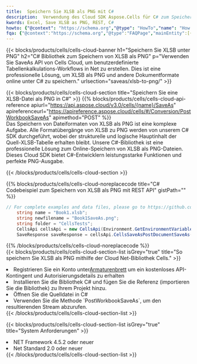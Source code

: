 ```yaml
---
title:  Speichern Sie XLSB als PNG mit C#
description:  Verwendung des Cloud SDK Aspose.Cells für C# zum Speichern der Datei im XLSB-Format als Datei im Format PNG.
kwords: Excel, Save XLSB as PNG, REST, C#
howto: {"@context": "https://schema.org","@type": "HowTo","name": "How to save XLSB as PNG using the Cells Cloud Net library.","description": "How to save XLSB as PNG using the Cells Cloud Net library.","image": {"@type": "ImageObject"},"url": "/net/saveas/xlsb-to-png/","step": [{ "@type": "HowToStep","name": "How to save XLSB as PNG using the Cells Cloud Net library. step 1", "image": {"@type": "ImageObject",},"url": "/net/saveas/xlsb-to-png/","text": "Register an account at <a href='https://dashboard.aspose.cloud/'>Dashboard</a> to get free API quota & authorization details",},{ "@type": "HowToStep","name": "How to save XLSB as PNG using the Cells Cloud Net library. step 1", "image": {"@type": "ImageObject",},"url": "/net/saveas/xlsb-to-png/","text": "Install C# library and add the reference (import the library) to your project.",},{ "@type": "HowToStep","name": "How to save XLSB as PNG using the Cells Cloud Net library. step 1", "image": {"@type": "ImageObject",},"url": "/net/saveas/xlsb-to-png/","text": "Open the source file in C#",},{ "@type": "HowToStep","name": "How to save XLSB as PNG using the Cells Cloud Net library. step 1", "image": {"@type": "ImageObject",},"url": "/net/saveas/xlsb-to-png/","text": "Use the `PostWorkbookSaveAs` method to retrieve the resulting stream.",}, ],"supply": {"@type": "HowToSupply","name": "document"},"tool": [{"@type": "HowToTool","name": "Visual Studio, Visual Studio Code, Rider"},{"@type": "HowToTool","name": "Aspose Cells"}],"totalTime": "PT6M"}
fqa: {"@context":"https://schema.org","@type":"FAQPage","mainEntity":[{"@type":"Question","name":"Why save file as other formats file in C# using REST API?","acceptedAnswer":{"@type":"Answer","text":"Documents are encoded in many ways, and some files may be incompatible with the software you use. To open and read such files, just save them as appropriate file formats.<br/><ol><li>Install .NET SDK and add the reference (import the library) to your project.</li><li>Open the source file in C# using REST API.</li><li>Call the PostWorkbookSaveAsRequest() method, passing an output filename with required extension.</li><li>Get the result of save as a separate file.</li></ol>"}},{"@type":"Question","name":"What file formats can I save as with your C# library?","acceptedAnswer":{"@type":"Answer","text":"We support a variety of file formats for conversion using .NET library, including XLSX, Excel, xls , PDF, CSV, HTML, Markdown, XML, PNG, JPG, TIFF, Json, TXT and many more."}},{"@type":"Question","name":"What is the maximum allowed file size for conversion using this .NET library?","acceptedAnswer":{"@type":"Answer","text":"There are no file size limits for format conversions using .NET library."}}]}
---
```

{{< blocks/products/cells/cells-cloud-banner h1="Speichern Sie XLSB unter PNG" h2="C# Bibliothek zum Speichern von XLSB als PNG" p="Verwenden Sie SaveAs API von Cells Cloud, um benutzerdefinierte Tabellenkalkulations-Workflows in Net zu erstellen. Dies ist eine professionelle Lösung, um XLSB als PNG und andere Dokumentformate online unter C# zu speichern." urlsection="saveas/xlsb-to-png/" >}}

{{< blocks/products/cells/cells-cloud-section title="Speichern Sie eine XLSB-Datei als PNG in C#" >}}
{{% blocks/products/cells/cells-cloud-api-reference apiurl="https://api.aspose.cloud/v3.0/cells/{name}/SaveAs" apireferenceurl="https://apireference.aspose.cloud/cells/#/Conversion/PostWorkbookSaveAs" apimethod="POST" %}}
<br/>
Das Speichern von Dateiformaten von XLSB als PNG ist eine komplexe Aufgabe. Alle Formatübergänge von XLSB zu PNG werden von unserem C# SDK durchgeführt, wobei der strukturelle und logische Hauptinhalt der Quell-XLSB-Tabelle erhalten bleibt. Unsere C#-Bibliothek ist eine professionelle Lösung zum Online-Speichern von XLSB als PNG-Dateien. Dieses Cloud SDK bietet C#-Entwicklern leistungsstarke Funktionen und perfekte PNG-Ausgabe.

{{< /blocks/products/cells/cells-cloud-section >}}

{{% blocks/products/cells/cells-cloud-noreplacecode title="C# Codebeispiel zum Speichern von XLSB als PNG mit REST API" gistPath="" %}}
  
```cs
// For complete examples and data files, please go to https://github.com/aspose-cells-cloud/aspose-cells-cloud-dotnet/
    string name = "Book1.xlsb";
    string newfilename = "Book1SaveAs.png";
    string folder = "CellsTests";
    CellsApi cellsApi = new CellsApi(Environment.GetEnvironmentVariable("ProductClientId"), Environment.GetEnvironmentVariable("ProductClientSecret"));
    SaveResponse saveResponse = cellsApi.CellsSaveAsPostDocumentSaveAs(name, null, newfilename, null,null,folder);
```
  
{{% /blocks/products/cells/cells-cloud-noreplacecode %}}
<br/>
{{< blocks/products/cells/cells-cloud-section-list isGrey="true" title="So speichern Sie XLSB als PNG mithilfe der Cloud Net-Bibliothek Cells." >}}
<li> Registrieren Sie ein Konto unter<a href="https://dashboard.aspose.cloud/">Armaturenbrett</a> um ein kostenloses API-Kontingent und Autorisierungsdetails zu erhalten</li>
<li>Installieren Sie die Bibliothek C# und fügen Sie die Referenz (importieren Sie die Bibliothek) zu Ihrem Projekt hinzu.</li>
<li>Öffnen Sie die Quelldatei in C#</li>
<li>Verwenden Sie die Methode `PostWorkbookSaveAs`, um den resultierenden Stream abzurufen.</li>
{{< /blocks/products/cells/cells-cloud-section-list >}}

{{< blocks/products/cells/cells-cloud-section-list isGrey="true" title="System Anforderungen" >}}
<li>NET Framework 4.5.2 oder neuer</li>
<li>Net Standard 2.0 oder neuer</li>
{{< /blocks/products/cells/cells-cloud-section-list >}}
